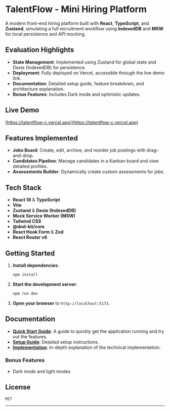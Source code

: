 # TalentFlow - Mini Hiring Platform

A modern front-end hiring platform built with **React**, **TypeScript**, and **Zustand**, simulating a full recruitment workflow using **IndexedDB** and **MSW** for local persistence and API mocking.

## Evaluation Highlights

*   **State Management**: Implemented using Zustand for global state and Dexie (IndexedDB) for persistence.
*   **Deployment**: Fully deployed on Vercel, accessible through the live demo link.
*   **Documentation**: Detailed setup guide, feature breakdown, and architecture explanation.
*   **Bonus Features**: Includes Dark mode and optimistic updates.

## Live Demo

[https://talentflow-c.vercel.app](https://talentflow-c.vercel.app)

## Features Implemented

*   **Jobs Board**: Create, edit, archive, and reorder job postings with drag-and-drop.
*   **Candidates Pipeline**: Manage candidates in a Kanban board and view detailed profiles.
*   **Assessments Builder**: Dynamically create custom assessments for jobs.

## Tech Stack

*   **React 18** & **TypeScript**
*   **Vite**
*   **Zustand** & **Dexie (IndexedDB)**
*   **Mock Service Worker (MSW)**
*   **Tailwind CSS**
*   **@dnd-kit/core**
*   **React Hook Form** & **Zod**
*   **React Router v6**

## Getting Started

1.  **Install dependencies**:
    ```bash
    npm install
    ```
2.  **Start the development server**:
    ```bash
    npm run dev
    ```
3.  **Open your browser** to `http://localhost:5173`.

## Documentation

*   **[Quick Start Guide](QUICKSTART.md)**: A guide to quickly get the application running and try out the features.
*   **[Setup Guide](SETUP.md)**: Detailed setup instructions.
*   **[Implementation](IMPLEMENTATION.md)**: In-depth explanation of the technical implementation.

### Bonus Features
- Dark mode and light modes

## License
    MIT
---
